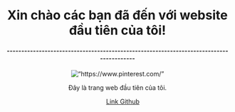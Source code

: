 <!DOCTYPE html>
<html>
<body>
  <title>MyNguyen</title>
  <style>
  div.a{
  text-align: center;
  }
  </style>

  <div class="a">
               <h1>Xin chào các bạn đã đến với website đầu tiên của tôi! </h1>
               <h4>----------------------------------------------------------------------------------------</h4>
               <img src=“https://www.pinterest.com/pin/364791638561025130/” alt=“https://www.pinterest.com/” >  
  </div>
  
  <div class="a">
  <p> Đây là trang web đầu tiên của tôi.</p>
  <ul>
      <a href= " https://github.com/NguyenHoangAiMy " > Link Github </a>
  </ul>
  </div>
  
</body>
</html>
